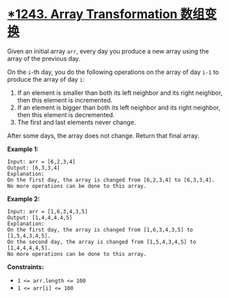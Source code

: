 # [*1243. Array Transformation 数组变换](https://leetcode.com/problems/array-transformation/)

Given an initial array `arr`, every day you produce a new array using the array of the previous day.

On the `i`-th day, you do the following operations on the array of day `i-1` to produce the array of day `i`:

1. If an element is smaller than both its left neighbor and its right neighbor, then this element is incremented.
2. If an element is bigger than both its left neighbor and its right neighbor, then this element is decremented.
3. The first and last elements never change.

After some days, the array does not change. Return that final array.

 

**Example 1:**

```
Input: arr = [6,2,3,4]
Output: [6,3,3,4]
Explanation: 
On the first day, the array is changed from [6,2,3,4] to [6,3,3,4].
No more operations can be done to this array.
```

**Example 2:**

```
Input: arr = [1,6,3,4,3,5]
Output: [1,4,4,4,4,5]
Explanation: 
On the first day, the array is changed from [1,6,3,4,3,5] to [1,5,4,3,4,5].
On the second day, the array is changed from [1,5,4,3,4,5] to [1,4,4,4,4,5].
No more operations can be done to this array.
```

 

**Constraints:**

- `1 <= arr.length <= 100`
- `1 <= arr[i] <= 100`
